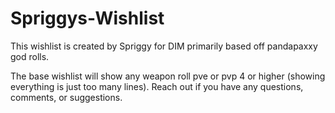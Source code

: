 # Spriggys-Wishlist
This wishlist is created by Spriggy for DIM primarily based off pandapaxxy god rolls.

The base wishlist will show any weapon roll pve or pvp 4 or higher (showing everything is just too many lines).  Reach out if you have any questions, comments, or suggestions.
